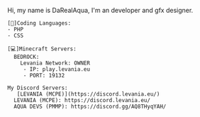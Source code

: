 Hi, my name is DaRealAqua, I'm an developer and gfx designer.
```
[💾]Coding Languages: 
- PHP
- CSS

[💻]Minecraft Servers:
  BEDROCK:
    Levania Network: OWNER
     - IP: play.levania.eu
     - PORT: 19132 

My Discord Servers:
   [LEVANIA (MCPE)](https://discord.levania.eu/)
  LEVANIA (MCPE): https://discord.levania.eu/
  AQUA DEVS (PMMP): https://discord.gg/AQ8THyqYAH/
```  
